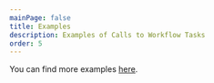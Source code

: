 ```yaml
---
mainPage: false
title: Examples
description: Examples of Calls to Workflow Tasks
order: 5
---
```


You can find more examples [here](/docs/general/examples.html).

